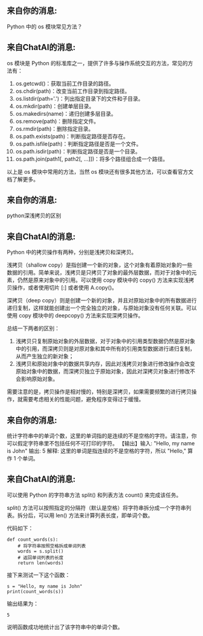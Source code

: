 ## 来自你的消息:
Python 中的 os 模块常见方法？

## 来自ChatAI的消息:
os 模块是 Python 的标准库之一，提供了许多与操作系统交互的方法，常见的方法有：

1. os.getcwd()：获取当前工作目录的路径。
2. os.chdir(path)：改变当前工作目录到指定路径。
3. os.listdir(path='.')：列出指定目录下的文件和子目录。
4. os.mkdir(path)：创建单层目录。
5. os.makedirs(name)：递归创建多层目录。
6. os.remove(path)：删除指定文件。
7. os.rmdir(path)：删除指定目录。
8. os.path.exists(path)：判断指定路径是否存在。
9. os.path.isfile(path)：判断指定路径是否是一个文件。
10. os.path.isdir(path)：判断指定路径是否是一个目录。
11. os.path.join(path1[, path2[, ...]])：将多个路径组合成一个路径。

以上是 os 模块中常用的方法，当然 os 模块还有很多其他方法，可以查看官方文档了解更多。

## 来自你的消息:
python深浅拷贝的区别

## 来自ChatAI的消息:
Python 中的拷贝操作有两种，分别是浅拷贝和深拷贝。

浅拷贝（shallow copy）是指创建一个新的对象，这个对象有着原始对象的一些数据的引用。简单来说，浅拷贝是只拷贝了对象的最外层数据，而对于对象中的元素，仍然是原来对象中的引用。可以使用 copy 模块中的 copy() 方法来实现浅拷贝操作，或者使用切片 [:] 或者使用 A.copy()。

深拷贝（deep copy）则是创建一个新的对象，并且对原始对象中的所有数据进行递归复制，这样就能创建出一个完全独立的对象，与原始对象没有任何关联。可以使用 copy 模块中的 deepcopy() 方法来实现深拷贝操作。

总结一下两者的区别：

1. 浅拷贝只复制原始对象的外层数据，对于对象中的引用类型数据仍然是原对象中的引用，而深拷贝则是对原对象和其中所有的引用类型数据进行递归复制，从而产生独立的新对象；
2. 浅拷贝和原始对象中的数据共享内存，因此对浅拷贝对象进行修改操作会改变原始对象中的数据，而深拷贝独立于原始对象，因此对深拷贝对象进行修改不会影响原始对象。

需要注意的是，拷贝操作是相对慢的，特别是深拷贝，如果需要频繁的进行拷贝操作，就需要考虑相关的性能问题，避免程序变得过于缓慢。

## 来自你的消息:
统计字符串中的单词个数，这里的单词指的是连续的不是空格的字符。请注意，你可以假定字符串里不包括任何不可打印的字符。
            【输出】输入: "Hello, my name is John" 输出: 5
              解释: 这里的单词是指连续的不是空格的字符，所以 "Hello," 算作 1 个单词。

## 来自ChatAI的消息:
可以使用 Python 的字符串方法 split() 和列表方法 count() 来完成该任务。

split() 方法可以按照指定的分隔符（默认是空格）将字符串拆分成一个字符串列表。拆分后，可以用 len() 方法来计算列表长度，即单词个数。

代码如下：

```
def count_words(s):
    # 将字符串按照空格拆成单词列表
    words = s.split()
    # 返回单词列表的长度
    return len(words)
```

接下来测试一下这个函数：

```
s = "Hello, my name is John"
print(count_words(s))
```

输出结果为：

```
5
```

说明函数成功地统计出了该字符串中的单词个数。

